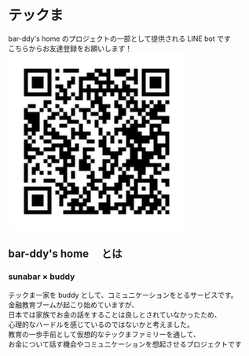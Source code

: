 # テックま

bar-ddy's home のプロジェクトの一部として提供される LINE bot です<br>
こちらからお友達登録をお願いします！<br>
<img src="img/techmabot.png" >

## bar-ddy's home 　とは

### sunabar × buddy

テックま一家を buddy として、コミュニケーションをとるサービスです。<br>
金融教育ブームが起こり始めていますが、<br>
日本では家族でお金の話をすることは良しとされていなかったため、<br>
心理的なハードルを感じているのではないかと考えました。<br>
教育の一歩手前として仮想的なテックまファミリーを通して、<br>
お金について話す機会やコミュニケーションを想起させるプロジェクトです
